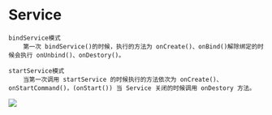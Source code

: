 # Service

    bindService模式
        第一次 bindService()的时候，执行的方法为 onCreate()、onBind()解除绑定的时候会执行 onUnbind()、onDestory()。

    startService模式
        当第一次调用 startService 的时候执行的方法依次为 onCreate()、onStartCommand()，(onStart()) 当 Service 关闭的时候调用 onDestory 方法。


![](https://upload-images.jianshu.io/upload_images/61189-3d5c0d91270c6953.png)